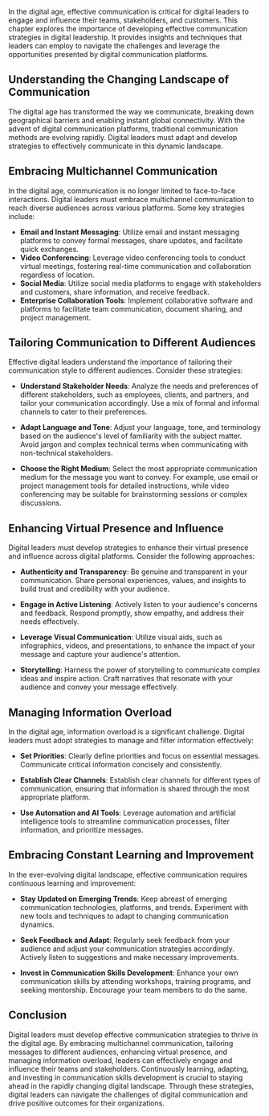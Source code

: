 
In the digital age, effective communication is critical for digital leaders to engage and influence their teams, stakeholders, and customers. This chapter explores the importance of developing effective communication strategies in digital leadership. It provides insights and techniques that leaders can employ to navigate the challenges and leverage the opportunities presented by digital communication platforms.

Understanding the Changing Landscape of Communication
-----------------------------------------------------

The digital age has transformed the way we communicate, breaking down geographical barriers and enabling instant global connectivity. With the advent of digital communication platforms, traditional communication methods are evolving rapidly. Digital leaders must adapt and develop strategies to effectively communicate in this dynamic landscape.

Embracing Multichannel Communication
------------------------------------

In the digital age, communication is no longer limited to face-to-face interactions. Digital leaders must embrace multichannel communication to reach diverse audiences across various platforms. Some key strategies include:

* **Email and Instant Messaging**: Utilize email and instant messaging platforms to convey formal messages, share updates, and facilitate quick exchanges.
* **Video Conferencing**: Leverage video conferencing tools to conduct virtual meetings, fostering real-time communication and collaboration regardless of location.
* **Social Media**: Utilize social media platforms to engage with stakeholders and customers, share information, and receive feedback.
* **Enterprise Collaboration Tools**: Implement collaborative software and platforms to facilitate team communication, document sharing, and project management.

Tailoring Communication to Different Audiences
----------------------------------------------

Effective digital leaders understand the importance of tailoring their communication style to different audiences. Consider these strategies:

* **Understand Stakeholder Needs**: Analyze the needs and preferences of different stakeholders, such as employees, clients, and partners, and tailor your communication accordingly. Use a mix of formal and informal channels to cater to their preferences.

* **Adapt Language and Tone**: Adjust your language, tone, and terminology based on the audience's level of familiarity with the subject matter. Avoid jargon and complex technical terms when communicating with non-technical stakeholders.

* **Choose the Right Medium**: Select the most appropriate communication medium for the message you want to convey. For example, use email or project management tools for detailed instructions, while video conferencing may be suitable for brainstorming sessions or complex discussions.

Enhancing Virtual Presence and Influence
----------------------------------------

Digital leaders must develop strategies to enhance their virtual presence and influence across digital platforms. Consider the following approaches:

* **Authenticity and Transparency**: Be genuine and transparent in your communication. Share personal experiences, values, and insights to build trust and credibility with your audience.

* **Engage in Active Listening**: Actively listen to your audience's concerns and feedback. Respond promptly, show empathy, and address their needs effectively.

* **Leverage Visual Communication**: Utilize visual aids, such as infographics, videos, and presentations, to enhance the impact of your message and capture your audience's attention.

* **Storytelling**: Harness the power of storytelling to communicate complex ideas and inspire action. Craft narratives that resonate with your audience and convey your message effectively.

Managing Information Overload
-----------------------------

In the digital age, information overload is a significant challenge. Digital leaders must adopt strategies to manage and filter information effectively:

* **Set Priorities**: Clearly define priorities and focus on essential messages. Communicate critical information concisely and consistently.

* **Establish Clear Channels**: Establish clear channels for different types of communication, ensuring that information is shared through the most appropriate platform.

* **Use Automation and AI Tools**: Leverage automation and artificial intelligence tools to streamline communication processes, filter information, and prioritize messages.

Embracing Constant Learning and Improvement
-------------------------------------------

In the ever-evolving digital landscape, effective communication requires continuous learning and improvement:

* **Stay Updated on Emerging Trends**: Keep abreast of emerging communication technologies, platforms, and trends. Experiment with new tools and techniques to adapt to changing communication dynamics.

* **Seek Feedback and Adapt**: Regularly seek feedback from your audience and adjust your communication strategies accordingly. Actively listen to suggestions and make necessary improvements.

* **Invest in Communication Skills Development**: Enhance your own communication skills by attending workshops, training programs, and seeking mentorship. Encourage your team members to do the same.

Conclusion
----------

Digital leaders must develop effective communication strategies to thrive in the digital age. By embracing multichannel communication, tailoring messages to different audiences, enhancing virtual presence, and managing information overload, leaders can effectively engage and influence their teams and stakeholders. Continuously learning, adapting, and investing in communication skills development is crucial to staying ahead in the rapidly changing digital landscape. Through these strategies, digital leaders can navigate the challenges of digital communication and drive positive outcomes for their organizations.
